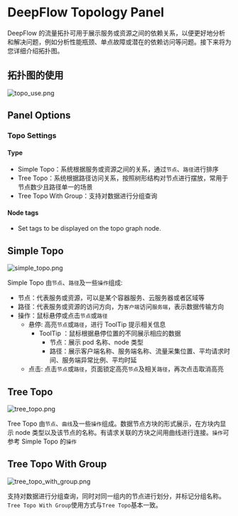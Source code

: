 # DeepFlow Topology Panel

DeepFlow 的流量拓扑可用于展示服务或资源之间的依赖关系，以便更好地分析和解决问题，例如分析性能瓶颈、单点故障或潜在的依赖访问等问题。接下来将为您详细介绍拓扑图。

## 拓扑图的使用

![topo_use.png](https://yunshan-guangzhou.oss-cn-beijing.aliyuncs.com/pub/pic/20230407642f82713d0bc.png)

## Panel Options

### Topo Settings

#### Type

- Simple Topo：系统根据服务或资源之间的关系，通过`节点`、`路径`进行排序
- Tree Topo：系统根据路径访问关系，按照树形结构对节点进行摆放，常用于节点数少且路径单一的场景
- Tree Topo With Group：支持对数据进行分组查询

#### Node tags

- Set tags to be displayed on the topo graph node.

## Simple Topo

![simple_topo.png](https://yunshan-guangzhou.oss-cn-beijing.aliyuncs.com/pub/pic/20230407642f82706192c.png)

Simple Topo 由`节点`、`路径`及一些`操作`组成:

- 节点：代表服务或资源，可以是某个容器服务、云服务器或者区域等
- 路径：代表服务或资源的访问方向，为`客户端`访问`服务端`，表示数据传输方向
- 操作：鼠标悬停或点击`节点`或`路径`
  - 悬停: 高亮`节点`或`路径`，进行 ToolTip 提示相关信息
    - ToolTip ：鼠标根据悬停位置的不同展示相应的数据
      - 节点：展示 pod 名称、node 类型
      - 路径：展示客户端名称、服务端名称、流量采集位置、平均请求时间、服务端异常比例、平均时延
  - 点击: 点击`节点`或`路径`，页面锁定高亮`节点`及相关`路径`，再次点击取消高亮

## Tree Topo

![tree_topo.png](https://yunshan-guangzhou.oss-cn-beijing.aliyuncs.com/pub/pic/20230407642f826e5270d.png)

Tree Topo 由`节点`、`曲线`及一些`操作`组成。数据节点方块的形式展示，在方块内显示 node 类型以及该节点的名称。有请求关联的方块之间用曲线进行连接。`操作`可参考 Simple Topo 的`操作`

## Tree Topo With Group

![tree_topo_with_group.png](https://yunshan-guangzhou.oss-cn-beijing.aliyuncs.com/pub/pic/20230407642f826f39316.png)

支持对数据进行分组查询，同时对同一组内的节点进行划分，并标记分组名称。`Tree Topo With Group`使用方式与`Tree Topo`基本一致。